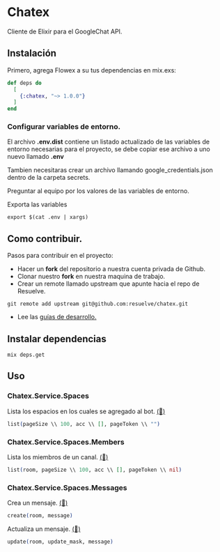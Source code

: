 # Chatex

Cliente de Elixir para el GoogleChat API.

## Instalación

Primero, agrega Flowex a su tus dependencias en mix.exs:

```elixir
def deps do
  [
    {:chatex, "~> 1.0.0"}
  ]
end
```

### Configurar variables de entorno.

El archivo __.env.dist__ contiene un listado actualizado de las variables de entorno necesarias para el proyecto, se debe copiar ese archivo a uno nuevo llamado __.env__

Tambien necesitaras crear un archivo llamando google_credentials.json dentro de la carpeta secrets.

Preguntar al equipo por los valores de las variables de entorno.

Exporta las variables

```shell
export $(cat .env | xargs)
```

## Como contribuir.

Pasos para contribuir en el proyecto:

- Hacer un __fork__ del repositorio a nuestra cuenta privada de Github.
- Clonar nuestro __fork__ en nuestra maquina de trabajo.
- Crear un remote llamado upstream que apunte hacia el repo de Resuelve.

```shell
git remote add upstream git@github.com:resuelve/chatex.git
```

- Lee las [guías de desarrollo.](https://github.com/resuelve/guias-desarrollo)

## Instalar dependencias

```shell
mix deps.get
```
## Uso

### Chatex.Service.Spaces

Lista los espacios en los cuales se agregado al bot. [(📘)](https://developers.google.com/hangouts/chat/reference/rest/v1/spaces/list)

```elixir
list(pageSize \\ 100, acc \\ [], pageToken \\ "")
```

### Chatex.Service.Spaces.Members

Lista los miembros de un canal. [(📘)](https://developers.google.com/hangouts/chat/reference/rest/v1/spaces.members/list)

```elixir
list(room, pageSize \\ 100, acc \\ [], pageToken \\ nil)
```

### Chatex.Service.Spaces.Messages

Crea un mensaje. [(📘)](https://developers.google.com/hangouts/chat/reference/rest/v1/spaces.messages/create)

```elixir
create(room, message)
```

Actualiza un mensaje. [(📘)](https://developers.google.com/hangouts/chat/reference/rest/v1/spaces.messages/update)

```elixir
update(room, update_mask, message)
```
